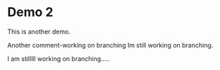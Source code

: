 # Demo 2

This is another demo.

Another comment-working on branching
Im still working on branching.

I am stilllll working on branching.....